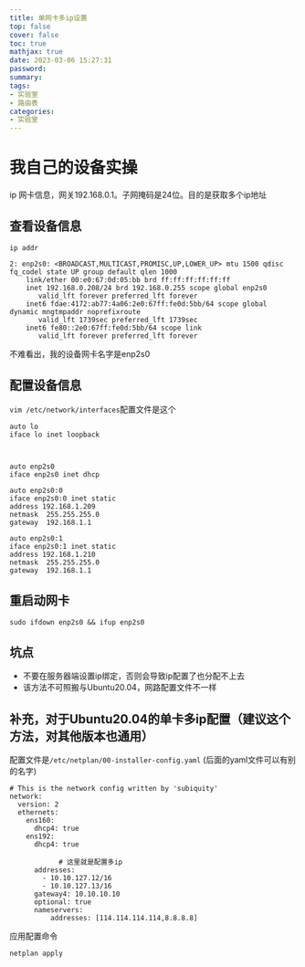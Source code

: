 ```yaml
---
title: 单网卡多ip设置
top: false
cover: false
toc: true
mathjax: true
date: 2023-03-06 15:27:31
password:
summary:
tags:
- 实验室
- 路由表
categories:
- 实验室
---
```





# 我自己的设备实操

ip 网卡信息，网关192.168.0.1。子网掩码是24位。目的是获取多个ip地址

## 查看设备信息

`ip addr`

```
2: enp2s0: <BROADCAST,MULTICAST,PROMISC,UP,LOWER_UP> mtu 1500 qdisc fq_codel state UP group default qlen 1000
    link/ether 00:e0:67:0d:05:bb brd ff:ff:ff:ff:ff:ff
    inet 192.168.0.208/24 brd 192.168.0.255 scope global enp2s0
       valid_lft forever preferred_lft forever
    inet6 fdae:4172:ab77:4a06:2e0:67ff:fe0d:5bb/64 scope global dynamic mngtmpaddr noprefixroute 
       valid_lft 1739sec preferred_lft 1739sec
    inet6 fe80::2e0:67ff:fe0d:5bb/64 scope link 
       valid_lft forever preferred_lft forever
```

不难看出，我的设备网卡名字是enp2s0



## 配置设备信息

`vim /etc/network/interfaces`配置文件是这个

```
auto lo
iface lo inet loopback



auto enp2s0
iface enp2s0 inet dhcp

auto enp2s0:0
iface enp2s0:0 inet static
address 192.168.1.209
netmask  255.255.255.0
gateway  192.168.1.1

auto enp2s0:1
iface enp2s0:1 inet static
address 192.168.1.210
netmask  255.255.255.0
gateway  192.168.1.1
```



## 重启动网卡

```
sudo ifdown enp2s0 && ifup enp2s0
```



## 坑点

- 不要在服务器端设置ip绑定，否则会导致ip配置了也分配不上去
- 该方法不可照搬与Ubuntu20.04，网路配置文件不一样







## 补充，对于Ubuntu20.04的单卡多ip配置（建议这个方法，对其他版本也通用）

配置文件是`/etc/netplan/00-installer-config.yaml` (后面的yaml文件可以有别的名字)

```
# This is the network config written by 'subiquity'
network:
  version: 2
  ethernets:
    ens160:
      dhcp4: true
    ens192:
      dhcp4: true
			
			# 这里就是配置多ip
      addresses:   
        - 10.10.127.12/16
        - 10.10.127.13/16
      gateway4: 10.10.10.10
      optional: true
      nameservers:
          addresses: [114.114.114.114,8.8.8.8]
```



应用配置命令

```
netplan apply  
```













